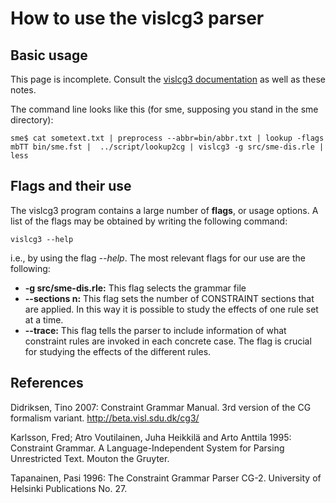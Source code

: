 How to use the vislcg3 parser
=============================

Basic usage
-----------

This page is incomplete. Consult the [vislcg3
documentation](http://beta.visl.sdu.dk/cg3/) as well as these notes.

The command line looks like this (for sme, supposing you stand in the
sme directory):

    sme$ cat sometext.txt | preprocess --abbr=bin/abbr.txt | lookup -flags mbTT bin/sme.fst |  ../script/lookup2cg | vislcg3 -g src/sme-dis.rle | less

Flags and their use
-------------------

The vislcg3 program contains a large number of **flags**, or usage
options. A list of the flags may be obtained by writing the following
command:

    vislcg3 --help

i.e., by using the flag *--help*. The most relevant flags for our use
are the following:

-   **-g src/sme-dis.rle:**
    This flag selects the grammar file
-   **--sections n:**
    This flag sets the number of CONSTRAINT sections that are applied.
    In this way it is possible to study the effects of one rule set at a
    time.
-   **--trace:**
    This flag tells the parser to include information of what constraint
    rules are invoked in each concrete case. The flag is crucial for
    studying the effects of the different rules.

References
----------

Didriksen, Tino 2007: Constraint Grammar Manual. 3rd version of the CG
formalism variant. http://beta.visl.sdu.dk/cg3/

Karlsson, Fred; Atro Voutilainen, Juha Heikkilä and Arto Anttila 1995:
Constraint Grammar. A Language-Independent System for Parsing
Unrestricted Text. Mouton the Gruyter.

Tapanainen, Pasi 1996: The Constraint Grammar Parser CG-2. University of
Helsinki Publications No. 27.
